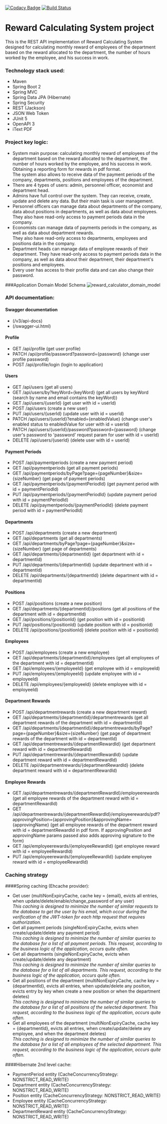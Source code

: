 [![Codacy Badge](https://app.codacy.com/project/badge/Grade/911c756386094a2cb1035edef231969c)](https://www.codacy.com/gh/igar15/rewardcalculator/dashboard)
[![Build Status](https://app.travis-ci.com/igar15/rewardcalculator.svg?branch=master)](https://app.travis-ci.com/github/igar15/rewardcalculator)

Reward Calculating System project 
=================================

This is the REST API implementation of Reward Calculating System designed for calculating monthly reward of employees
of the department based on the reward allocated to the department, the number of hours worked by the employee, and his success in work.

### Technology stack used: 
* Maven
* Spring Boot 2
* Spring MVC
* Spring Data JPA (Hibernate)
* Spring Security
* REST (Jackson)
* JSON Web Token
* JUnit 5
* OpenAPI 3
* iText PDF

### Project key logic:
* System main purpose: calculating monthly reward of employees of the department based on the reward allocated
 to the department, the number of hours worked by the employee, and his success in work. Obtaining a reporting form for rewards in pdf format.  
 The system also allows to receive data of the payment periods of the company, departments, positions and employees of the department.
* There are 4 types of users: admin, personnel officer, economist and department head.
* Admins have full control over the system. They can receive, create, update and delete any data. But their main task is user management.
* Personnel officers can manage data about departments of the company, data about positions in departments, as well as data about employees.
They also have read-only access to payment periods data in the company.
* Economists can manage data of payments periods in the company, as well as data about department rewards.  
They also have read-only access to departments, employees and positions data in the company.  
* Department heads can manage data of employee rewards of their department.
They have read-only access to payment periods data in the company, as well as data about their department, their department's positions and employees.
* Every user has access to their profile data and can also change their password. 

###Application Domain Model Schema
![reward_calculator_domain_model](https://user-images.githubusercontent.com/60218699/143012542-48c7c565-b3db-4f2b-abeb-7c58b2063a86.png)
### API documentation:
#### Swagger documentation
- (/v3/api-docs)
- (/swagger-ui.html)
#### Profile
- GET /api/profile (get user profile)
- PATCH /api/profile/password?password={password} (change user profile password)
- POST /api/profile/login (login to application)
#### Users
- GET /api/users (get all users)
- GET /api/users/by?keyWord={keyWord} (get all users by keyWord (search by name and email contains the keyWord))
- GET /api/users/{userId} (get user with id = userId)
- POST /api/users (create a new user)
- PUT /api/users/{userId} (update user with id = userId)
- PATCH /api/users/{userId}?enabled={enabledValue} (change user's enabled status to enabledValue for user with id = userId)
- PATCH /api/users/{userId}/password?password={password} (change user's password to 'password' request param for user with id = userId)
- DELETE /api/users/{userId} (delete user with id = userId)
#### Payment Periods
- POST /api/paymentperiods (create a new payment period)
- GET /api/paymentperiods (get all payment periods)
- GET /api/paymentperiods/byPage?page={pageNumber}&size={sizeNumber} (get page of payment periods)
- GET /api/paymentperiods/{paymentPeriodId} (get payment period with id = paymentPeriodId)
- PUT /api/paymentperiods/{paymentPeriodId} (update payment period with id = paymentPeriodId)
- DELETE /api/paymentperiods/{paymentPeriodId} (delete payment period with id = paymentPeriodId)
#### Departments
- POST /api/departments (create a new department)
- GET /api/departments (get all departments)
- GET /api/departments/byPage?page={pageNumber}&size={sizeNumber} (get page of departments)
- GET /api/departments/{departmentId} (get department with id = departmentId)
- PUT /api/departments/{departmentId} (update department with id = departmentId)
- DELETE /api/departments/{departmentId} (delete department with id = departmentId)
#### Positions
- POST /api/positions (create a new position)
- GET /api/departments/{departmentId}/positions (get all positions of the department with id = departmentId)
- GET /api/positions/{positionId} (get position with id = positionId)
- PUT /api/positions/{positionId} (update position with id = positionId)
- DELETE /api/positions/{positionId} (delete position with id = positionId)
#### Employees
- POST /api/employees (create a new employee)
- GET /api/departments/{departmentId}/employees (get all employees of the department with id = departmentId)
- GET /api/employees/{employeeId} (get employee with id = employeeId)
- PUT /api/employees/{employeeId} (update employee with id = employeeId)
- DELETE /api/employees/{employeeId} (delete employee with id = employeeId)
#### Department Rewards
- POST /api/departmentrewards (create a new department reward)
- GET /api/departments/{departmentId}/departmentrewards (get all department rewards of the department with id = departmentId)
- GET /api/departments/{departmentId}/departmentrewards/byPage?page={pageNumber}&size={sizeNumber} (get page of department rewards of the department with id = departmentId)
- GET /api/departmentrewards/{departmentRewardId} (get department reward with id = departmentRewardId)
- PUT /api/departmentrewards/{departmentRewardId} (update department reward with id = departmentRewardId)
- DELETE /api/departmentrewards/{departmentRewardId} (delete department reward with id = departmentRewardId)
#### Employee Rewards
- GET /api/departmentrewards/{departmentRewardId}/employeerewards (get all employee rewards of the department reward with id = departmentRewardId)
- GET /api/departmentrewards/{departmentRewardId}/employeerewards/pdf?approvingPosition={approvingPosition}&approvingName={approvingName} (get all employee rewards of the department reward with id = departmentRewardId in pdf form. If approvingPosition and approvingName params passed also adds approving signature to the form)
- GET /api/employeerewards/{employeeRewardId} (get employee reward with id = employeeRewardId)
- PUT /api/employeerewards/{employeeRewardId} (update employee reward with id = employeeRewardId)

### Caching strategy
####Spring caching (Ehcache provider):
- Get user (multiNonExpiryCache, cache key = {email}, evicts all entries, when update/delete/enable/change_password of any user)  
  *This caching is designed to minimize the number of similar requests to the database to get the user by his email, 
  which occur during the verification of the JWT-token for each http request that requires authorization.*
- Get all payment periods (singleNonExpiryCache, evicts when create/update/delete any payment period)  
  *This caching is designed to minimize the number of similar queries to the database for a list of all payment periods. 
  This request, according to the business logic of the application, occurs quite often.*
- Get all departments (singleNonExpiryCache, evicts when create/update/delete any department)  
  *This caching is designed to minimize the number of similar queries to the database for a list of all departments. 
  This request, according to the business logic of the application, occurs quite often.*
- Get all positions of the department (multiNonExpiryCache, cache key = {departmentId}, evicts all entries, 
when update/delete any position, evicts entry by key when create a new position or when the department deletes)  
  *This caching is designed to minimize the number of similar queries to the database for a list of all positions of the selected department. 
  This request, according to the business logic of the application, occurs quite often.*
- Get all employees of the department (multiNonExpiryCache, cache key = {departmentId}, evicts all entries, when create/update/delete any employee, and when the department deletes)  
  *This caching is designed to minimize the number of similar queries to the database for a list of all employees of the selected department. 
  This request, according to the business logic of the application, occurs quite often.*
 
####Hibernate 2nd level cache:
- PaymentPeriod entity (CacheConcurrencyStrategy: NONSTRICT_READ_WRITE)
- Department entity (CacheConcurrencyStrategy: NONSTRICT_READ_WRITE)
- Position entity (CacheConcurrencyStrategy: NONSTRICT_READ_WRITE)
- Employee entity (CacheConcurrencyStrategy: NONSTRICT_READ_WRITE)
- DepartmentReward entity (CacheConcurrencyStrategy: NONSTRICT_READ_WRITE)